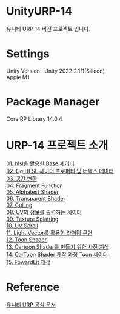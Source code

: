 # UnityURP-14
유니티 URP 14 버전 프로젝트 입니다.

# Settings      
Unity Version : Unity 2022.2.1f1(Silicon)        
Apple M1      

# Package Manager
Core RP Library 14.0.4

# URP-14 프로젝트 소개
[01. hlsl을 활용한 Base 셰이더](https://github.com/eungyukm/UnityURP-14/wiki/04.-Fragment-Function)       
[02. Cg HLSL 셰이더 프로퍼티 및 버텍스 데이터](https://github.com/eungyukm/UnityURP-14/wiki/02.-Cg-HLSL-%EC%85%B0%EC%9D%B4%EB%8D%94-%ED%94%84%EB%A1%9C%ED%8D%BC%ED%8B%B0-%EB%B0%8F-%EB%B2%84%ED%85%8D%EC%8A%A4-%EB%8D%B0%EC%9D%B4%ED%84%B0)          
[03. 공간 변환](https://github.com/eungyukm/UnityURP-14/wiki/03.-%EA%B3%B5%EA%B0%84-%EB%B3%80%ED%99%98)         
[04. Fragment Function](https://github.com/eungyukm/UnityURP-14/wiki/04.-Fragment-Function)           
[05. Alphatest Shader](https://github.com/eungyukm/UnityURP-14/wiki/05.-Alphatest-Shader)             
[06. Transparent Shader](https://github.com/eungyukm/UnityURP-14/wiki/06.-Transparent-Shader)           
[07. Culling](https://github.com/eungyukm/UnityURP-14/wiki/07.-Culling)        
[08. UV의 정보를 출력하는 셰이더](https://github.com/eungyukm/UnityURP-14/wiki/08.-UV%EC%9D%98-%EC%A0%95%EB%B3%B4%EB%A5%BC-%EC%B6%9C%EB%A0%A5%ED%95%98%EB%8A%94-%EC%85%B0%EC%9D%B4%EB%8D%94)          
[09. Texture Splatting](https://github.com/eungyukm/UnityURP-14/wiki/09.-Texture-Splatting)      
[10. UV Scroll](https://github.com/eungyukm/UnityURP-14/wiki/10.-UV-Scroll)       
[11. Light Vector를 활용한 라이팅 구현](https://github.com/eungyukm/UnityURP-14/wiki/11.-Light-Vector%EB%A5%BC-%ED%99%9C%EC%9A%A9%ED%95%9C-%EB%9D%BC%EC%9D%B4%ED%8C%85-%EA%B5%AC%ED%98%84)       
[12. Toon Shader](https://github.com/eungyukm/UnityURP-14/wiki/12.-Toon-Shader)       
[13. Cartoon Shader를 만들기 위한 사전 지식](https://github.com/eungyukm/UnityURP-14/wiki/13.-Cartoon-Shader%EB%A5%BC-%EB%A7%8C%EB%93%A4%EA%B8%B0-%EC%9C%84%ED%95%9C-%EC%82%AC%EC%A0%84-%EC%A7%80%EC%8B%9D)        
[14. CarToon Shader 제작 과정 Toon 셰이더](https://github.com/eungyukm/UnityURP-14/wiki/14.--CarToon-Shader-%EC%A0%9C%EC%9E%91-%EA%B3%BC%EC%A0%95-Toon-%EC%85%B0%EC%9D%B4%EB%8D%94)     
[15. FowardLit 제작](https://github.com/eungyukm/UnityURP-14/wiki/15.-FowardLit-%EC%A0%9C%EC%9E%91)

# Reference
[유니티 URP 공식 문서](https://docs.unity3d.com/Packages/com.unity.render-pipelines.universal@14.0/manual/whats-new/urp-whats-new.html)
